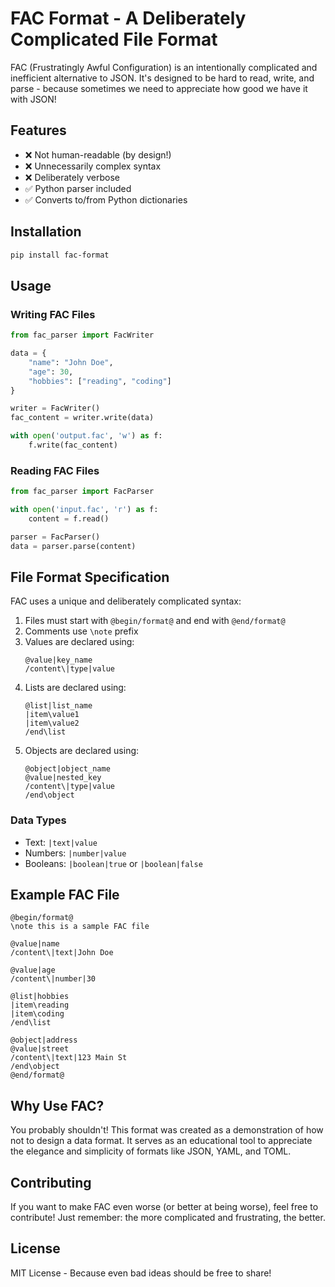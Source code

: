 # FAC Format - A Deliberately Complicated File Format

FAC (Frustratingly Awful Configuration) is an intentionally complicated and inefficient alternative to JSON. It's designed to be hard to read, write, and parse - because sometimes we need to appreciate how good we have it with JSON!

## Features

- ❌ Not human-readable (by design!)
- ❌ Unnecessarily complex syntax
- ❌ Deliberately verbose
- ✅ Python parser included
- ✅ Converts to/from Python dictionaries

## Installation

```bash
pip install fac-format
```

## Usage

### Writing FAC Files

```python
from fac_parser import FacWriter

data = {
    "name": "John Doe",
    "age": 30,
    "hobbies": ["reading", "coding"]
}

writer = FacWriter()
fac_content = writer.write(data)

with open('output.fac', 'w') as f:
    f.write(fac_content)
```

### Reading FAC Files

```python
from fac_parser import FacParser

with open('input.fac', 'r') as f:
    content = f.read()

parser = FacParser()
data = parser.parse(content)
```

## File Format Specification

FAC uses a unique and deliberately complicated syntax:

1. Files must start with `@begin/format@` and end with `@end/format@`
2. Comments use `\note` prefix
3. Values are declared using:
   ```
   @value|key_name
   /content\|type|value
   ```
4. Lists are declared using:
   ```
   @list|list_name
   |item\value1
   |item\value2
   /end\list
   ```
5. Objects are declared using:
   ```
   @object|object_name
   @value|nested_key
   /content\|type|value
   /end\object
   ```

### Data Types

- Text: `|text|value`
- Numbers: `|number|value`
- Booleans: `|boolean|true` or `|boolean|false`

## Example FAC File

```
@begin/format@
\note this is a sample FAC file

@value|name
/content\|text|John Doe

@value|age
/content\|number|30

@list|hobbies
|item\reading
|item\coding
/end\list

@object|address
@value|street
/content\|text|123 Main St
/end\object
@end/format@
```

## Why Use FAC?

You probably shouldn't! This format was created as a demonstration of how not to design a data format. It serves as an educational tool to appreciate the elegance and simplicity of formats like JSON, YAML, and TOML.

## Contributing

If you want to make FAC even worse (or better at being worse), feel free to contribute! Just remember: the more complicated and frustrating, the better.

## License

MIT License - Because even bad ideas should be free to share!
